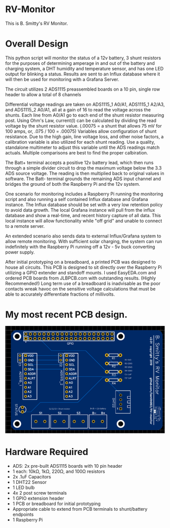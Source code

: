 # RV-Monitor

This is B. Smitty's RV Monitor.

# Overall Design
This python script will monitor the status of a 12v battery, 3 shunt resistors for the purposes of determining amperage in and out of the battery and charging system, a DHT humidity and temperature sensor, and has one LED output for blinking a status. Results are sent to an Influx database where it will then be used for monitoring with a Grafana Server.

The circuit utilizes 2 ADS1115 preassembled boards on a 10 pin, single row header to allow a total of 8 channels

Differential voltage readings are taken on ADS1115_1 A0/A1, ADS1115_1 A2/A3, and ADS1115_2 A0/A1, all at a gain of 16  to read the voltage across the shunts. Each line from A0/A1 go to each end of the shunt resistor measuring post. Using Ohm's Law, current(I) can be calculated by dividing the read voltage by the shunt resistor value. (.00075 = a shunt that allows 75 mV for 100 amps, or, .075 / 100 = .00075) Variables allow configuration of shunt resistance. Due to the high gain, line voltage loss, and other noise factors, a calibration variable is also utilized for each shunt reading. Use a  quality, standalone multimeter to adjust this variable until the ADS readings match actuals. Multiple comparisons are best to find the proper calbiration.

The Batt+ terminal accepts a positive 12v battery lead, which then runs through a simple divider circuit to drop the maximum voltage below the 3.3 ADS source voltage. The reading is then multiplied back to original values in software. The Batt- terminal grounds the remaining ADS input channel and bridges the ground of both the Raspberry Pi and the 12v system.

One scenario for monitoring includes a Raspberry Pi running the monitoring script and also running a self contained Influx database and Grafana instance. The Influx database should be set with a very low retention policy to avoid data growth. The local Grafana instance will pull from the influx database and show a real-time, and recent history capture of all data. This local instance will allow functionality while "off grid" and unable to connect to a remote server.

An extended scenario also sends data to external Influx/Grafana system to allow remote monitoring. With sufficient solar charging, the system can run indefinitely with the Raspberry Pi running off a 12v - 5v buck converting power supply. 

After initial prototyping on a breadboard, a printed PCB was designed to house all circuits. This PCB is designed to sit directly over the Raspberry Pi utilizing a GPIO extender and standoff mounts. I used EasyEDA.com and ordered PCB boards from JLBPCB.com with outstanding results. (Highly Recommended!) Long term use of a breadboard is inadvisable as the poor contacts wreak havoc on the sensitive voltage calculations that must be able to accurately differentiate fractions of millivolts.

# My most recent PCB design.
![Image of PCB photo](https://raw.githubusercontent.com/bsmith993/RV-Monitor/master/BSRVMv2.01_PCB_photo.png)

# Hardware Required
* ADS: 2x pre-built ADS1115 boards with 10 pin header
* 1 each: 10kΩ, 1kΩ, 220Ω, and 100Ω resistors
* 2x .1uF Capacitors
* 1 DHT22 Sensor
* 1 LED bulb
* 4x 2 post screw terminals
* 1 GPIO extension header
* 1 PCB or breadboard for initial prototyping
* Appropriate cable to extend from PCB terminals to shunt/battery endpoints
* 1 Raspberry Pi 


